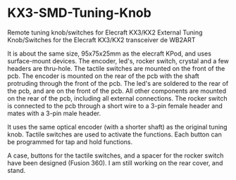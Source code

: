 # KX3-SMD-Tuning-Knob
Remote tuning knob/switches for Elecraft KX3/KX2
External Tuning Knob/Switches for the Elecraft KX3/KX2 transceiver de WB2ART

It is about the same size, 95x75x25mm as the elecraft KPod, and uses surface-mount devices. The encoder, led's, rocker switch, crystal and  a few headers are thru-hole. The tactile switches are mounted on the front of the pcb. The encoder is mounted on the rear of the pcb with the shaft protruding through the front of the pcb. The led's are soldered to the rear of the pcb, and are on the front of the pcb. All other components are mounted on the rear of the pcb, including all external connections. The rocker switch is connected to the pcb through a short wire to a 3-pin female header and mates with a 3-pin male header.

It uses the same optical encoder (with a shorter shaft) as the original tuning knob.
Tactile switches are used to activate the functions. Each button can be programmed for tap and hold functions.

A case, buttons for the tactile switches, and a spacer for the rocker switch have been designed (Fusion 360). I am still working on the rear cover, and stand.
